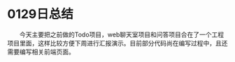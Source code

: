 # 0129日总结

&emsp;&emsp;今天主要把之前做的Todo项目，web聊天室项目和问答项目合在了一个工程项目里面，这样比较方便下周进行汇报演示。目前部分代码尚在编写过程中，且还需要编写相关前端页面。